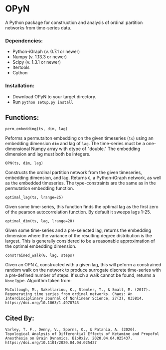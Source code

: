 # OPyN
A Python package for construction and analysis of ordinal partition networks from time-series data.

### Dependencies:
 - Python-iGraph (v. 0.7.1 or newer)
 - Numpy (v. 1.13.3 or newer)
 - Scipy (v. 1.3.1 or newer)
 - Itertools
 - Cython 

### Installation:
- Download OPyN to your target directory. 
- Run ```python setup.py install```


## Functions:

```perm_embedding(ts, dim, lag)```

Peforms a permutaiton embedding on the given timeseries (```ts```) using an embedding dimension ```dim``` and lag of ```lag```. The time-series must be a one-dimensional Numpy array with dtype of "double." The embedding dimension and lag must both be integers.  

```OPN(ts, dim, lag)```

Constructs the ordinal partition network from the given timeseries, embedding dimension, and lag. Returns ```G```, a Python-iGraph network, as well as the embedded timeseries. The type-constraints are the same as in the permutation embedding function.

```optimal_lag(ts, lrange=25)```

Given some time-series, this function finds the optimal lag as the first zero of the pearson autocorrelation function. By default it sweeps lags 1-25. 

```optimal_dim(ts, lag, lrange=20)```

Given some time-series and a pre-selected lag, returns the embedding dimension where the variance of the resulting degree distribution is the largest. This is generally considered to be a reasonable approximation of the optimal embedding dimension. 

```constrained_walk(G, lag, steps)```

Given an OPN ```G```, constructed with a given lag, this will peform a constrained random walk on the network to produce surrogate discrete time-series with a pre-defined number of steps. If such a walk cannot be found, returns a ```None``` type. 
Algorithm taken from:

```McCullough, M., Sakellariou, K., Stemler, T., & Small, M. (2017). Regenerating time series from ordinal networks. Chaos: An Interdisciplinary Journal of Nonlinear Science, 27(3), 035814. https://doi.org/10.1063/1.4978743```

## Cited By:
```Varley, T. F., Denny, V., Sporns, O., & Patania, A. (2020). Topological Analysis of Differential Effects of Ketamine and Propofol Anesthesia on Brain Dynamics. BioRxiv, 2020.04.04.025437. https://doi.org/10.1101/2020.04.04.025437```
